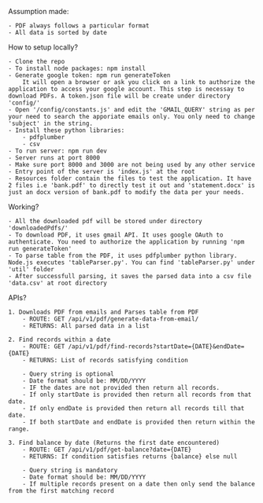 Assumption made:

    - PDF always follows a particular format
    - All data is sorted by date

How to setup locally?

    - Clone the repo
    - To install node packages: npm install
    - Generate google token: npm run generateToken
        It will open a browser or ask you click on a link to authorize the application to access your google account. This step is necessay to download PDFs. A token.json file will be create under directory 'config/'
    - Open '/config/constants.js' and edit the 'GMAIL_QUERY' string as per your need to search the apporiate emails only. You only need to change 'subject' in the string.
    - Install these python libraries:
        - pdfplumber
        - csv
    - To run server: npm run dev
    - Server runs at port 8000
    - Make sure port 8000 and 3000 are not being used by any other service
    - Entry point of the server is 'index.js' at the root
    - Resources folder contain the files to test the application. It have 2 files i.e 'bank.pdf' to directly test it out and 'statement.docx' is just an docx version of bank.pdf to modify the data per your needs.

Working?

    - All the downloaded pdf will be stored under directory 'downloadedPdfs/'
    - To download PDF, it uses gmail API. It uses google OAuth to authenticate. You need to authorize the application by running 'npm run generateToken'
    - To parse table from the PDF, it uses pdfplumber python library. Node.js executes 'tableParser.py'. You can find 'tableParser.py' under 'util' folder
    - After successfull parsing, it saves the parsed data into a csv file 'data.csv' at root directory

APIs?

    1. Downloads PDF from emails and Parses table from PDF
        - ROUTE: GET /api/v1/pdf/generate-data-from-email/
        - RETURNS: All parsed data in a list

    2. Find records within a date
        - ROUTE: GET /api/v1/pdf/find-records?startDate={DATE}&endDate={DATE}
        - RETURNS: List of records satisfying condition
        
        - Query string is optional
        - Date format should be: MM/DD/YYYY
        - IF the dates are not provided then return all records.
        - If only startDate is provided then return all records from that date.
        - If only endDate is provided then return all records till that date.
        - If both startDate and endDate is provided then return within the range.
    
    3. Find balance by date (Returns the first date encountered)
        - ROUTE: GET /api/v1/pdf/get-balance?date={DATE}
        - RETURNS: If condition satisfies returns {balance} else null
        
        - Query string is mandatory
        - Date format should be: MM/DD/YYYY
        - If multiple records present on a date then only send the balance from the first matching record
    
